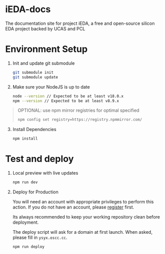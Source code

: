 # iEDA-docs
The documentation site for project iEDA, a free and open-source silicon EDA project backed by UCAS and PCL

# Environment Setup

1. Init and update git submodule

	```sh
	git submodule init
	git submodule update
	```

2. Make sure your NodeJS is up to date

	```sh
	node --version // Expected to be at least v18.0.x
	npm --version // Expected to be at least v8.9.x
	```

> OPTIONAL: use npm mirror registries for optimal specified
> ```sh
> npm config set registry=https://registry.npmmirror.com/
> ```

3. Install Dependencies

	```sh
	npm install
	```
# Test and deploy

1. Local preview with live updates

	```sh
	npm run dev
	```

2. Deploy for Production

	You will need an account with appropriate privileges to perform this action. If you do not have an account, please [register](htttps://ysyx.oscc.cc/register) first.

	Its always recommended to keep your working repository clean before deployment.

	The deploy script will ask for a domain at first launch. When asked, please fill in `ysyx.oscc.cc`.

	```
	npm run deploy
	```